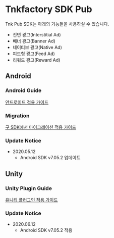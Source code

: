 # Tnkfactory SDK Pub

Tnk Pub SDK는 아래의 기능들을 사용하실 수 있습니다.

* 전면 광고(Interstitial Ad)
* 배너 광고(Banner Ad)
* 네이티브 광고(Native Ad)
* 피드형 광고(Feed Ad)
* 리워드 광고(Reward Ad)

## Android

### Android Guide

[안드로이드 적용 가이드](./Android_Guide.md)

### Migration

[구 SDK에서 마이그레이션 적용 가이드](./Migration_Guide.md)

### Update Notice

* 2020.05.12
  * Android SDK v7.05.2 업데이트



## Unity

### Unity Plugin Guide

[유니티 플러그인 적용 가이드](./Unity_Plugin_Guide.md)

### Update Notice

* 2020.06.12
  * Android SDK v7.05.2 적용



